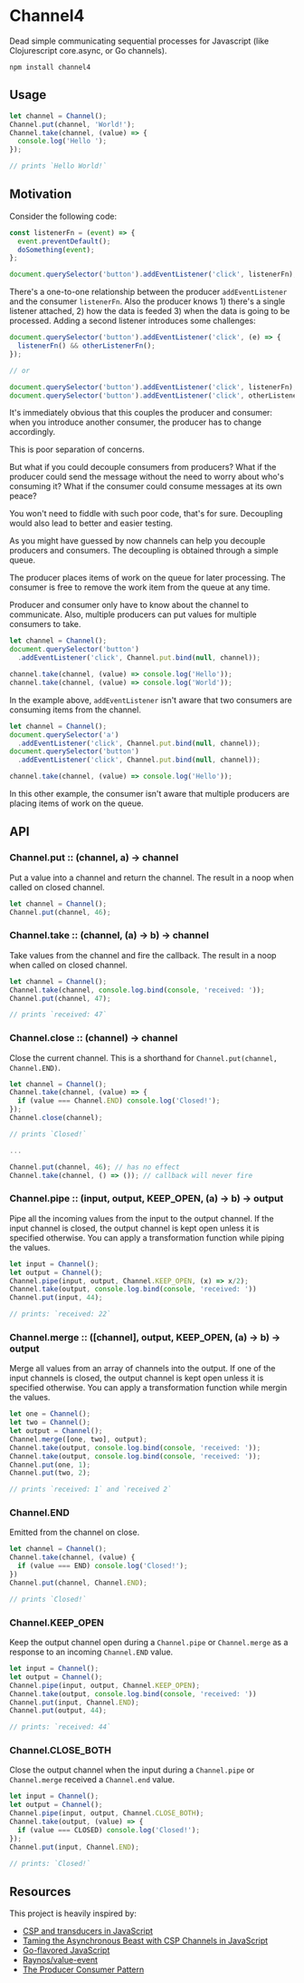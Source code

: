 # Channel4
Dead simple communicating sequential processes for Javascript (like Clojurescript core.async, or Go channels).

```shell
npm install channel4
```

## Usage

```js
let channel = Channel();
Channel.put(channel, 'World!');
Channel.take(channel, (value) => {
  console.log('Hello ');
});

// prints `Hello World!`
```

## Motivation
Consider the following code:

```js
const listenerFn = (event) => {
  event.preventDefault();
  doSomething(event);
};

document.querySelector('button').addEventListener('click', listenerFn);
```

There's a one-to-one relationship between the producer `addEventListener` and
the consumer `listenerFn`. Also the producer knows 1) there's a single listener
attached, 2) how the data is feeded 3) when the data is going to be processed.
Adding a second listener introduces some challenges:

```js
document.querySelector('button').addEventListener('click', (e) => {
  listenerFn() && otherListenerFn();
});

// or

document.querySelector('button').addEventListener('click', listenerFn);
document.querySelector('button').addEventListener('click', otherListenerFn);
```

It's immediately obvious that this couples the producer and consumer: when you
introduce another consumer, the producer has to change accordingly.

This is poor separation of concerns.

But what if you could decouple consumers from producers? What if the producer
could send the message without the need to worry about who's consuming it? What
if the consumer could consume messages at its own peace?

You won't need to fiddle with such poor code, that's for sure. Decoupling would
also lead to better and easier testing.

As you might have guessed by now channels can help you decouple producers and
consumers. The decoupling is obtained through a simple queue.

The producer places items of work on the queue for later processing.
The consumer is free to remove the work item from the queue at any time.

Producer and consumer only have to know about the channel to communicate.
Also, multiple producers can put values for multiple consumers to take.

```js
let channel = Channel();
document.querySelector('button')
  .addEventListener('click', Channel.put.bind(null, channel));

channel.take(channel, (value) => console.log('Hello'));
channel.take(channel, (value) => console.log('World'));
```

In the example above, `addEventListener` isn't aware that two consumers are
consuming items from the channel.

```js
let channel = Channel();
document.querySelector('a')
  .addEventListener('click', Channel.put.bind(null, channel));
document.querySelector('button')
  .addEventListener('click', Channel.put.bind(null, channel));

channel.take(channel, (value) => console.log('Hello'));
```

In this other example, the consumer isn't aware that multiple producers are
placing items of work on the queue.

## API

### Channel.put :: (channel, a) -> channel

Put a value into a channel and return the channel.
The result in a noop when called on closed channel.

```js
let channel = Channel();
Channel.put(channel, 46);
```

### Channel.take :: (channel, (a) -> b) -> channel

Take values from the channel and fire the callback.
The result in a noop when called on closed channel.

```js
let channel = Channel();
Channel.take(channel, console.log.bind(console, 'received: '));
Channel.put(channel, 47);

// prints `received: 47`
```

### Channel.close :: (channel) -> channel

Close the current channel. This is a shorthand for `Channel.put(channel,
Channel.END)`.

```js
let channel = Channel();
Channel.take(channel, (value) => {
  if (value === Channel.END) console.log('Closed!');
});
Channel.close(channel);

// prints `Closed!`

...

Channel.put(channel, 46); // has no effect
Channel.take(channel, () => ()); // callback will never fire
```

### Channel.pipe :: (input, output, KEEP_OPEN, (a) -> b) -> output

Pipe all the incoming values from the input to the output channel. If the input
channel is closed, the output channel is kept open unless it is specified
otherwise. You can apply a transformation function while piping the values.

```js
let input = Channel();
let output = Channel();
Channel.pipe(input, output, Channel.KEEP_OPEN, (x) => x/2);
Channel.take(output, console.log.bind(console, 'received: '))
Channel.put(input, 44);

// prints: `received: 22`
```

### Channel.merge :: ([channel], output, KEEP_OPEN, (a) -> b) -> output

Merge all values from an array of channels into the output. If one of the input
channels is closed, the output channel is kept open unless it is specified
otherwise. You can apply a transformation function while mergin the values.

```js
let one = Channel();
let two = Channel();
let output = Channel();
Channel.merge([one, two], output);
Channel.take(output, console.log.bind(console, 'received: '));
Channel.take(output, console.log.bind(console, 'received: '));
Channel.put(one, 1);
Channel.put(two, 2);

// prints `received: 1` and `received 2`
```

### Channel.END

Emitted from the channel on close.

```js
let channel = Channel();
Channel.take(channel, (value) {
  if (value === END) console.log('Closed!');
})
Channel.put(channel, Channel.END);

// prints `Closed!`
```

### Channel.KEEP_OPEN

Keep the output channel open during a `Channel.pipe` or `Channel.merge` as
a response to an incoming `Channel.END` value.

```js
let input = Channel();
let output = Channel();
Channel.pipe(input, output, Channel.KEEP_OPEN);
Channel.take(output, console.log.bind(console, 'received: '))
Channel.put(input, Channel.END);
Channel.put(output, 44);

// prints: `received: 44`
```

### Channel.CLOSE_BOTH

Close the output channel when the input during a `Channel.pipe` or
`Channel.merge` received a `Channel.end` value.

```js
let input = Channel();
let output = Channel();
Channel.pipe(input, output, Channel.CLOSE_BOTH);
Channel.take(output, (value) => {
  if (value === CLOSED) console.log('Closed!');
});
Channel.put(input, Channel.END);

// prints: `Closed!`
```

## Resources

This project is heavily inspired by:

- [CSP and transducers in JavaScript](http://phuu.net/2014/08/31/csp-and-transducers.html)
- [Taming the Asynchronous Beast with CSP Channels in JavaScript](http://jlongster.com/Taming-the-Asynchronous-Beast-with-CSP-in-JavaScript)
- [Go-flavored JavaScript](http://johntantalo.com/blog/go-flavored-javascript/)
- [Raynos/value-event](https://github.com/Raynos/value-event)
- [The Producer Consumer Pattern](http://java.dzone.com/articles/producer-consumer-pattern)

